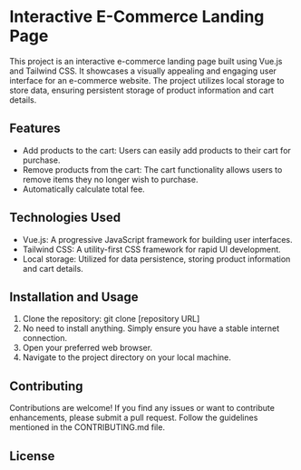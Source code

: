 # Interactive E-Commerce Landing Page

This project is an interactive e-commerce landing page built using Vue.js and Tailwind CSS. It showcases a visually appealing and engaging user interface for an e-commerce website. The project utilizes local storage to store data, ensuring persistent storage of product information and cart details.

## Features

- Add products to the cart: Users can easily add products to their cart for purchase.
- Remove products from the cart: The cart functionality allows users to remove items they no longer wish to purchase.
- Automatically calculate total fee.

## Technologies Used

- Vue.js: A progressive JavaScript framework for building user interfaces.
- Tailwind CSS: A utility-first CSS framework for rapid UI development.
- Local storage: Utilized for data persistence, storing product information and cart details.

## Installation and Usage

1. Clone the repository: git clone [repository URL]
2. No need to install anything. Simply ensure you have a stable internet connection.
3. Open your preferred web browser.
4. Navigate to the project directory on your local machine.


## Contributing

Contributions are welcome! If you find any issues or want to contribute enhancements, please submit a pull request. Follow the guidelines mentioned in the CONTRIBUTING.md file.

## License



